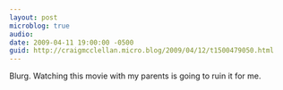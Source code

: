 ```yaml
---
layout: post
microblog: true
audio: 
date: 2009-04-11 19:00:00 -0500
guid: http://craigmcclellan.micro.blog/2009/04/12/t1500479050.html
---
```

Blurg. Watching this movie with my parents is going to ruin it for me.
